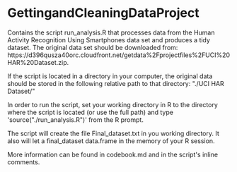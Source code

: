 GettingandCleaningDataProject
=============================

<p> Contains the script run_analysis.R that processes data from the Human Activity Recognition Using Smartphones data set and produces a tidy dataset. The original data set should be downloaded from: https://d396qusza40orc.cloudfront.net/getdata%2Fprojectfiles%2FUCI%20HAR%20Dataset.zip.</p>

<p>If the script is located in a directory in your computer, the original data should be stored in the following relative path to that directory:  "./UCI HAR Dataset/"</p>

<p>In order to run the script, set your working directory in R to the directory where the script is located (or use the full path) and type 'source("./run_analysis.R")' from the R prompt. </p>

<p> The script will create the file Final_dataset.txt in you working directory. It also will let a final_dataset data.frame in the memory of your R session. </p>

<p> More information can be found in codebook.md and in the script's inline comments.</p>


